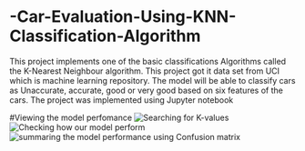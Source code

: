 # -Car-Evaluation-Using-KNN-Classification-Algorithm
This project implements one of the basic classifications Algorithms called the K-Nearest Neighbour algorithm. 
This project got it data set from UCI which is machine learning repository.
The model will be able to classify cars as Unaccurate, accurate, good or very good based on six features of the cars.
The project was implemented using Jupyter notebook

#Viewing the model perfomance ![Searching for K-values](https://user-images.githubusercontent.com/48502023/184494827-e253fcd7-0248-4b12-b132-ff8e98022586.PNG)
![Checking how our model perform](https://user-images.githubusercontent.com/48502023/184494839-ab006da4-a21d-41ef-aa97-16d827f1dba4.PNG)
![summaring the model performance using Confusion matrix](https://user-images.githubusercontent.com/48502023/184494847-3581a47a-c3f7-451e-92ae-bbe135f86e75.PNG)
